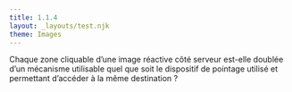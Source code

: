 ```yaml
---
title: 1.1.4
layout: _layouts/test.njk
theme: Images
---
```


Chaque zone cliquable d’une image réactive côté serveur est-elle doublée d’un mécanisme utilisable quel que soit le dispositif de pointage utilisé et permettant d’accéder à la même destination ?

